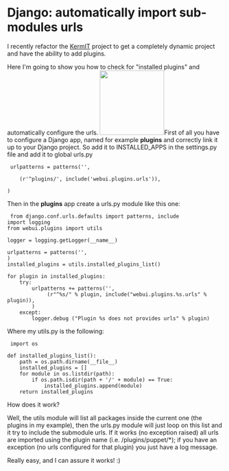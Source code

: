 # Django: automatically import sub-modules urls

I recently refactor the <a href="http://www.kermit.fr">KermIT</a> project to get a completely dynamic project and have the ability to add plugins.

Here I'm going to show you how to check for "installed plugins" and automatically configure the urls.
<a href="https://res.cloudinary.com/blog-mornati-net/image/upload/v1391641141/plugins_v3emgj.png"><img class="aligncenter size-thumbnail wp-image-718" title="plugins" src="https://res.cloudinary.com/blog-mornati-net/image/upload/c_crop,h_177,w_177,x_0,y_7/h_150,w_150/v1391641141/plugins_v3emgj.png" alt="" width="150" height="150" /></a>First of all you have to configure a Django app, named for example <strong>plugins</strong> and correctly link it up to your Django project. So add it to INSTALLED_APPS in the settings.py file and add it to global urls.py
<pre><code> urlpatterns = patterns('',

    (r'^plugins/', include('webui.plugins.urls')),

)</code></pre>
Then in the <strong>plugins</strong> app create a urls.py module like this one:
<pre><code> from django.conf.urls.defaults import patterns, include
import logging
from webui.plugins import utils

logger = logging.getLogger(__name__)

urlpatterns = patterns('',
)
installed_plugins = utils.installed_plugins_list()

for plugin in installed_plugins:
    try:
        urlpatterns += patterns('',
             (r"^%s/" % plugin, include("webui.plugins.%s.urls" % plugin)),
        )
    except:
        logger.debug ("Plugin %s does not provides urls" % plugin)</code></pre>
Where my utils.py is the following:
<pre><code> import os

def installed_plugins_list():
    path = os.path.dirname(__file__)
    installed_plugins = []
    for module in os.listdir(path):
        if os.path.isdir(path + '/' + module) == True:
            installed_plugins.append(module)
    return installed_plugins</code></pre>
How does it work?

Well, the utils module will list all packages inside the current one (the plugins in my example), then the urls.py module will just loop on this list and it try to include the submodule urls. If it works (no exception raised) all urls are imported using the plugin name (i.e. /plugins/puppet/*); if you have an exception (no urls configured for that plugin) you just have a log message.

Really easy, and I can assure it works! :)